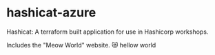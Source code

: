 # hashicat-azure
Hashicat: A terraform built application for use in Hashicorp workshops.

Includes the "Meow World" website. 😻
hellow world